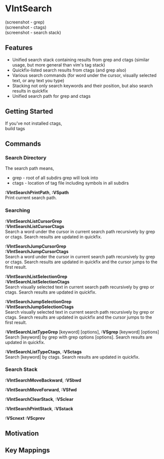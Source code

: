 # VIntSearch

(screenshot - grep)  
(screenshot - ctags)  
(screenshot - search stack)  

## Features
- Unified search stack containing results from grep and ctags (similar usage, but more general than vim's tag stack)
- Quickfix-listed search results from ctags (and grep also)
- Various search commands (for word under the cursor, visually selected text, or any text you type)
- Stacking not only search keywords and their position, but also search results in quickfix
- Unified search path for grep and ctags

## Getting Started

If you've not installed ctags,  
build tags

## Commands

### Search Directory
The search path means,  
- grep - root of all subdirs grep will look into
- ctags - location of tag file including symbols in all subdirs

**:VIntSearchPrintPath**, **:VSpath**    
Print current search path.

### Searching

**:VIntSearchListCursorGrep**  
**:VIntSearchListCursorCtags**  
Search a word under the cursor in current search path recursively by grep or ctags. Search results are updated in quickfix.

**:VIntSearchJumpCursorGrep**  
**:VIntSearchJumpCursorCtags**  
Search a word under the cursor in current search path recursively by grep or ctags. Search results are updated in quickfix and the cursor jumps to the first result.

**:VIntSearchListSelectionGrep**  
**:VIntSearchListSelectionCtags**  
Search visually selected text in current search path recursively by grep or ctags. Search results are updated in quickfix.

**:VIntSearchJumpSelectionGrep**  
**:VIntSearchJumpSelectionCtags**  
Search visually selected text in current search path recursively by grep or ctags. Search results are updated in quickfix and the cursor jumps to the first result.

**:VIntSearchListTypeGrep** [keyword] [options], **:VSgrep** [keyword] [options]  
Search [keyword] by grep with grep options [options]. Search results are updated in quickfix.

**:VIntSearchListTypeCtags**, **:VSctags**  
Search [keyword] by ctags. Search results are updated in quickfix.

### Search Stack

**:VIntSearchMoveBackward**, **:VSbwd**  

**:VIntSearchMoveForward**, **:VSfwd**  

**:VIntSearchClearStack**, **:VSclear**  

**:VIntSearchPrintStack**, **:VSstack**  

**:VScnext**
**:VScprev**

## Motivation

## Key Mappings
